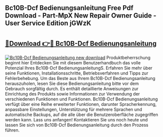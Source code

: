 ## Bc10B-Dcf Bedienungsanleitung Free Pdf Download - Part-MpX New Repair Owner Guide - User Service Edition jGWzK

# <h2><a href="http://df2cv7w.blite.top/?on=Bc10B-Dcf+Bedienungsanleitung">🔗Download 👉🔴 Bc10B-Dcf Bedienungsanleitung</a></h2>

[![Bc10B-Dcf Bedienungsanleitung new download](https://i.imgur.com/lujVjoI.png)](http://df2cv7w.blite.top/?on=Bc10B-Dcf+Bedienungsanleitung)
Produktbeherrschung beginnt hier Entdecken Sie mit diesem Benutzerhandbuch das volle Potenzial Ihres Bc10B-Dcf BedienungsanleitungS. Erfahren Sie mehr über seine Funktionen, Installationsschritte, Betriebsverfahren und Tipps zur Fehlerbehebung. Um das Beste aus Ihrem Bc10B-Dcf Bedienungsanleitung herauszuholen, lesen Sie diese Bedienungsanleitung bitte vor dem Gebrauch sorgfältig durch. Es enthält detaillierte Anweisungen zur Einrichtung des Produkts sowie Informationen zur Verwendung der verschiedenen Funktionen und Funktionen. Bc10B-Dcf Bedienungsanleitung verfügt über eine Reihe erweiterter Funktionen, darunter Spracherkennung, anpassbare Einstellungen, Unterstützung für mehrere Sprachen und automatische Backups, auf die alle über die Benutzeroberfläche zugegriffen werden kann. Lass uns anfangen! Kontaktieren Sie uns noch heute und lassen Sie sich von Bc10B-Dcf Bedienungsanleitung durch den Prozess führen.
